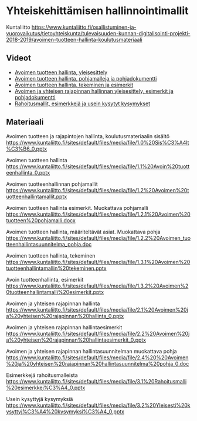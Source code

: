 # Yhteiskehittämisen hallinnointimallit

Kuntaliitto
<https://www.kuntaliitto.fi/osallistuminen-ja-vuorovaikutus/tietoyhteiskunta/tulevaisuuden-kunnan-digitalisointi-projekti-2018-2019/avoimen-tuotteen-hallinta-koulutusmateriaali>

## Videot

* [Avoimen tuotteen hallinta, yleisesittely](https://www.youtube.com/embed/1sAXn7_rgfU)
* [Avoimen tuotteen hallinta, pohjamalleja ja pohjadokumentti](https://www.youtube.com/embed/Jf-UwpVev_o)
* [Avoimen tuotteen hallinta, tekeminen ja esimerkit](https://www.youtube.com/embed/rADZ11wezp0)
* [Avoimen ja yhteisen rajapinnan hallinnan yleisesittely, esimerkit ja pohjadokumentti](https://www.youtube.com/embed/az8Q3iC8YqM)
* [Rahoitusmallit, esimerkkejä ja usein kysytyt kysymykset](https://www.youtube.com/embed/HgVnlYlcvaE)


## Materiaali

Avoimen tuotteen ja rajapintojen hallinta, koulutusmateriaalin sisältö
https://www.kuntaliitto.fi/sites/default/files/media/file/1.0%20Sis%C3%A4lt%C3%B6_0.pptx

Avoimen tuotteen hallinta
https://www.kuntaliitto.fi/sites/default/files/media/file/1.1%20Avoin%20tuotteenhallinta_0.pptx

Avoimen tuotteenhallinnan pohjamallit
https://www.kuntaliitto.fi/sites/default/files/media/file/1.2%20Avoimen%20tuotteenhallintamallit.pptx

Avoimen tuotteen hallinta esimerkit. Muokattava pohjamalli
https://www.kuntaliitto.fi/sites/default/files/media/file/1.2.1%20Avoimen%20tuotteen%20pohjamalli.docx

Avoimen tuotteen hallinta, määriteltävät asiat. Muokattava pohja
https://www.kuntaliitto.fi/sites/default/files/media/file/1.2.2%20Avoimen_tuotteenhallintasuunnitelma_pohja.doc

Avoimen tuotteen hallinta, tekeminen
https://www.kuntaliitto.fi/sites/default/files/media/file/1.3.1%20Avoimen%20tuotteenhallintamallin%20tekeminen.pptx

Avoin tuotteenhallinta, esimerkit
https://www.kuntaliitto.fi/sites/default/files/media/file/1.3.2%20Avoimen%20tuotteenhallintamalli%20esimerkit.pptx

Avoimen ja yhteisen rajapinnan hallinta
https://www.kuntaliitto.fi/sites/default/files/media/file/2.1%20Avoimen%20ja%20yhteisen%20rajapinnan%20hallinta_0.pptx

Avoimen ja yhteisen rajapinnan hallintaesimerkit
https://www.kuntaliitto.fi/sites/default/files/media/file/2.2%20Avoimen%20ja%20yhteisen%20rajapinnan%20hallintaesimerkit_0.pptx

Avoimen ja yhteisen rajapinnan hallintasuunnitelman muokattava pohja
https://www.kuntaliitto.fi/sites/default/files/media/file/2.4%20%20Avoimen%20ja%20yhteisen%20rajapinnan%20hallintasuunnitelma%20pohja_0.doc

Esimerkkejä rahoitusmalleista
https://www.kuntaliitto.fi/sites/default/files/media/file/3.1%20Rahoitusmalli%20esimerkkej%C3%A4_0.pptx

Usein kysyttyjä kysymyksiä
https://www.kuntaliitto.fi/sites/default/files/media/file/3.2%20Yleisesti%20kysyttyj%C3%A4%20kysymyksi%C3%A4_0.pptx
